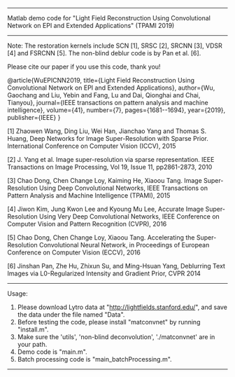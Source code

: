 ***********************************************************************************************************
Matlab demo code for "Light Field Reconstruction Using Convolutional Network on EPI and Extended Applications" (TPAMI 2019)
***********************************************************************************************************

Note:
The restoration kernels include SCN [1], SRSC [2], SRCNN [3], VDSR [4] and FSRCNN [5]. The non-blind deblur code is by Pan et al. [6].

Please cite our paper if you use this code, thank you! 

@article{WuEPICNN2019,
  title={Light Field Reconstruction Using Convolutional Network on EPI and Extended Applications},
  author={Wu, Gaochang and Liu, Yebin and Fang, Lu and Dai, Qionghai and Chai, Tianyou},
  journal={IEEE transactions on pattern analysis and machine intelligence},
  volume={41},
  number={7},
  pages={1681--1694},
  year={2019},
  publisher={IEEE}
}

[1] Zhaowen Wang, Ding Liu, Wei Han, Jianchao Yang and Thomas S. Huang, Deep Networks for Image Super-Resolution with Sparse Prior. International Conference on Computer Vision (ICCV), 2015

[2] J. Yang et al. Image super-resolution via sparse representation. IEEE Transactions on Image Processing, Vol 19, Issue 11, pp2861-2873, 2010

[3] Chao Dong, Chen Change Loy, Kaiming He, Xiaoou Tang. Image Super-Resolution Using Deep Convolutional Networks, IEEE Transactions on Pattern Analysis and Machine Intelligence (TPAMI), 2015

[4] Jiwon Kim, Jung Kwon Lee and Kyoung Mu Lee, Accurate Image Super-Resolution Using Very Deep Convolutional Networks, IEEE Conference on Computer Vision and Pattern Recognition (CVPR), 2016

[5] Chao Dong, Chen Change Loy, Xiaoou Tang. Accelerating the Super-Resolution Convolutional Neural Network, in Proceedings of European Conference on Computer Vision (ECCV), 2016

[6] Jinshan Pan, Zhe Hu, Zhixun Su, and Ming-Hsuan Yang, Deblurring Text Images via L0-Regularized Intensity and Gradient Prior, CVPR 2014

***********************************************************************************************************

Usage:
1. Please download Lytro data at "http://lightfields.stanford.edu/", and save the data under the file named "Data".
2. Before testing the code, please install "matconvnet" by running "install.m".
3. Make sure the 'utils', 'non-blind deconvolution', './matconvnet' are in your path.
4. Demo code is "main.m".
5. Batch processing code is "main_batchProcessing.m".

***********************************************************************************************************

